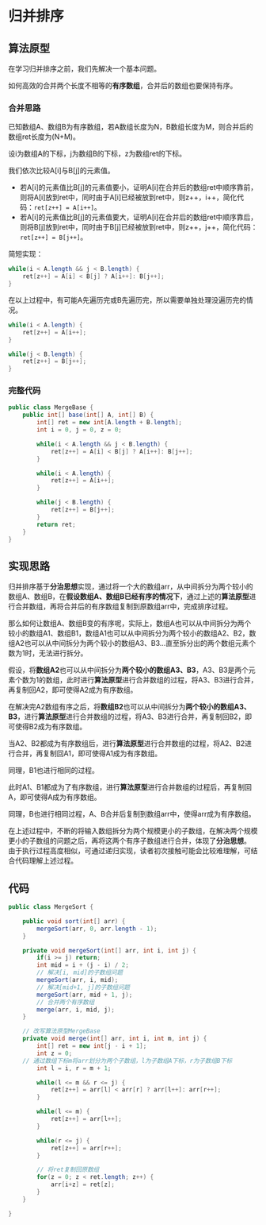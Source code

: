 # 归并排序

## 算法原型

在学习归并排序之前，我们先解决一个基本问题。

如何高效的合并两个长度不相等的**有序数组**，合并后的数组也要保持有序。
### 合并思路

已知数组A、数组B为有序数组，若A数组长度为N，B数组长度为M，则合并后的数组ret长度为(N+M)。

设i为数组A的下标，j为数组B的下标，z为数组ret的下标。

我们依次比较A[i]与B[j]的元素值。

- 若A[i]的元素值比B[j]的元素值要小，证明A[i]在合并后的数组ret中顺序靠前，则将A[i]放到ret中，同时由于A[i]已经被放到ret中，则z++，i++，简化代码：`ret[z++] = A[i++]`。
- 若A[i]的元素值比B[j]的元素值要大，证明A[i]在合并后的数组ret中顺序靠后，则将B[j]放到ret中，同时由于B[j]已经被放到ret中，则z++，j++，简化代码：`ret[z++] = B[j++]`。

简短实现：
```java
while(i < A.length && j < B.length) {
	ret[z++] = A[i] < B[j] ? A[i++]: B[j++];
}
```

在以上过程中，有可能A先遍历完或B先遍历完，所以需要单独处理没遍历完的情况。

```java
while(i < A.length) {
	ret[z++] = A[i++];
}

while(j < B.length) {
	ret[z++] = B[j++];
}
```

### 完整代码
```java
public class MergeBase {
    public int[] base(int[] A, int[] B) {
        int[] ret = new int[A.length + B.length];
        int i = 0, j = 0, z = 0;

        while(i < A.length && j < B.length) {
            ret[z++] = A[i] < B[j] ? A[i++]: B[j++];
        }

        while(i < A.length) {
            ret[z++] = A[i++];
        }

        while(j < B.length) {
            ret[z++] = B[j++];
        }
        return ret;
    }
}
```

## 实现思路

归并排序基于**分治思想**实现，通过将一个大的数组arr，从中间拆分为两个较小的数组A、数组B，在**假设数组A、数组B已经有序的情况下**，通过上述的**算法原型**进行合并数组，再将合并后的有序数组复制到原数组arr中，完成排序过程。

那么如何让数组A、数组B变的有序呢，实际上，数组A也可以从中间拆分为两个较小的数组A1、数组B1，数组A1也可以从中间拆分为两个较小的数组A2、B2，数组A2也可以从中间拆分为两个较小的数组A3、B3...直至拆分出的两个数组元素个数为1时，无法进行拆分。

假设，将**数组A2**也可以从中间拆分为**两个较小的数组A3、B3**，A3、B3是两个元素个数为1的数组，此时进行**算法原型**进行合并数组的过程，将A3、B3进行合并，再复制回A2，即可使得A2成为有序数组。

在解决完A2数组有序之后，将**数组B2**也可以从中间拆分为**两个较小的数组A3、B3**，进行**算法原型**进行合并数组的过程，将A3、B3进行合并，再复制回B2，即可使得B2成为有序数组。

当A2、B2都成为有序数组后，进行**算法原型**进行合并数组的过程，将A2、B2进行合并，再复制回A1，即可使得A1成为有序数组。

同理，B1也进行相同的过程。

此时A1、B1都成为了有序数组，进行**算法原型**进行合并数组的过程后，再复制回A，即可使得A成为有序数组。

同理，B也进行相同过程，A、B合并后复制到数组arr中，使得arr成为有序数组。

在上述过程中，不断的将输入数组拆分为两个规模更小的子数组，在解决两个规模更小的子数组的问题之后，再将这两个有序子数组进行合并，体现了**分治思想**。
由于执行过程高度相似，可通过递归实现，读者初次接触可能会比较难理解，可结合代码理解上述过程。

## 代码

```java
public class MergeSort {

    public void sort(int[] arr) {
        mergeSort(arr, 0, arr.length - 1);
    }

    private void mergeSort(int[] arr, int i, int j) {
        if(i >= j) return;
        int mid = i + (j - i) / 2;
        // 解决[i, mid]的子数组问题
        mergeSort(arr, i, mid);
        // 解决[mid+1, j]的子数组问题
        mergeSort(arr, mid + 1, j);
        // 合并两个有序数组
        merge(arr, i, mid, j);
    }

    // 改写算法原型MergeBase
    private void merge(int[] arr, int i, int m, int j) {
        int[] ret = new int[j - i + 1];
        int z = 0;
	// 通过数组下标m将arr划分为两个子数组，l为子数组A下标，r为子数组B下标
        int l = i, r = m + 1;

        while(l <= m && r <= j) {
            ret[z++] = arr[l] < arr[r] ? arr[l++]: arr[r++];
        }

        while(l <= m) {
            ret[z++] = arr[l++];
        }

        while(r <= j) {
            ret[z++] = arr[r++];
        }

        // 将ret复制回原数组
        for(z = 0; z < ret.length; z++) {
            arr[i+z] = ret[z];
        }
    }

}
```







